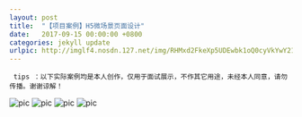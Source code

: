 ```yaml
---
layout: post
title:  "【项目案例】H5微场景页面设计"
date:   2017-09-15 00:00:00 +0800
categories: jekyll update
urlpic: http://imglf4.nosdn.127.net/img/RHMxd2FkeXp5UDEwbk1oQ0cyVkYwY21IK0JOSlFIeFdyYm5McG9yRTUwZ1pOaGhaY0EyT2pRPT0.jpg
---
```



` tips ：以下实际案例均是本人创作，仅用于面试展示，不作其它用途，未经本人同意，请勿传播。谢谢谅解！`


![pic](http://imglf4.nosdn.127.net/img/RHMxd2FkeXp5UDEwbk1oQ0cyVkYwUXFZSDZiOEdXbmE0ZWxMSmV4ZFJYWjhQclZnNnFTcTF3PT0.jpg)
![pic](http://imglf3.nosdn.127.net/img/RHMxd2FkeXp5UDEwbk1oQ0cyVkYwYWRTTEJYZ2VIWlZLamJjTllNdXpMSDF4dHRlZGZyQThRPT0.jpg)
![pic](http://imglf6.nosdn.127.net/img/RHMxd2FkeXp5UDEwbk1oQ0cyVkYwZVBIelQzdzEyeS95OElwZnNLYXVLOWxnalYrODZLTG1nPT0.jpg)
![pic](http://imglf3.nosdn.127.net/img/RHMxd2FkeXp5UDEwbk1oQ0cyVkYwVmZlZEJLLzJZRXI1RG10OXRGQzJka2xnTXpCMDNaVHl3PT0.jpg)

